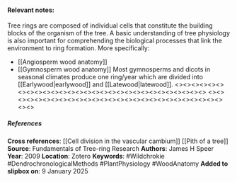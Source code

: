 #### Relevant notes: 
Tree rings are composed of individual cells that constitute the building blocks of the organism of the tree. 
A basic understanding of tree physiology is also important for comprehending the biological processes that link the environment to ring formation.
More specifically:
- [[Angiosperm wood anatomy]]
- [[Gymnosperm wood anatomy]]
Most gymnosperms and dicots in seasonal climates produce one ring/year which are divided into [[Earlywood|earlywood]] and [[Latewood|latewood]].
<><><><><><><><><><><><><><><><><><><><><><><><><><><><><>
<><><><><><><><><><><><><><><><><><><><><><><><><><><><><>
##### References
**Cross references**: 
[[Cell division in the vascular cambium]]
[[Pith of a tree]]
**Source**: Fundamentals of Tree-ring Research
**Authors**: James H Speer
**Year**: 2009
**Location**: Zotero
**Keywords**: #Wildchrokie #DendrochronologicalMethods #PlantPhysiology #WoodAnatomy 
**Added to slipbox on**: 9 January 2025
